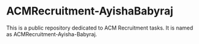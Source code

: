 # ACMRecruitment-AyishaBabyraj
This is a public repository dedicated to ACM Recruitment tasks.
It is named as ACMRecruitment-Ayisha-Babyraj.
